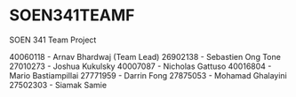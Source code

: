# SOEN341TEAMF
SOEN 341 Team Project

40060118 - Arnav Bhardwaj (Team Lead)
26902138 - Sebastien Ong Tone
27010273 - Joshua Kukulsky
40007087 - Nicholas Gattuso
40016804 - Mario Bastiampillai
27771959 - Darrin Fong
27875053 - Mohamad Ghalayini
27502303 - Siamak Samie
